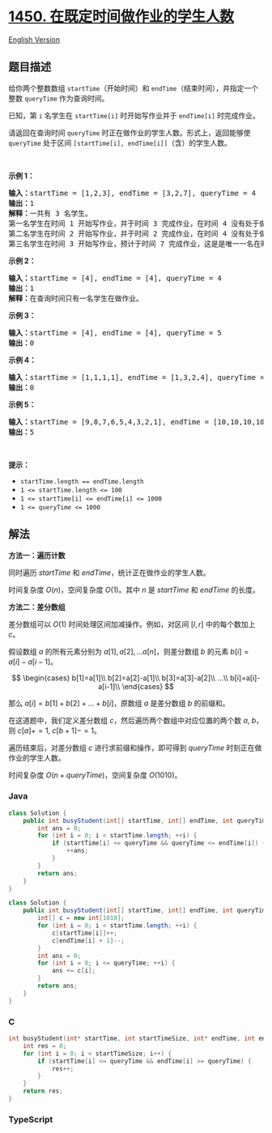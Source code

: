 # [1450. 在既定时间做作业的学生人数](https://leetcode.cn/problems/number-of-students-doing-homework-at-a-given-time)

[English Version](/solution/1400-1499/1450.Number%20of%20Students%20Doing%20Homework%20at%20a%20Given%20Time/README_EN.md)

## 题目描述

<!-- 这里写题目描述 -->

<p>给你两个整数数组 <code>startTime</code>（开始时间）和 <code>endTime</code>（结束时间），并指定一个整数 <code>queryTime</code> 作为查询时间。</p>

<p>已知，第 <code>i</code> 名学生在 <code>startTime[i]</code> 时开始写作业并于 <code>endTime[i]</code> 时完成作业。</p>

<p>请返回在查询时间 <code>queryTime</code> 时正在做作业的学生人数。形式上，返回能够使 <code>queryTime</code> 处于区间 <code>[startTime[i], endTime[i]]</code>（含）的学生人数。</p>

<p>&nbsp;</p>

<p><strong>示例 1：</strong></p>

<pre><strong>输入：</strong>startTime = [1,2,3], endTime = [3,2,7], queryTime = 4
<strong>输出：</strong>1
<strong>解释：</strong>一共有 3 名学生。
第一名学生在时间 1 开始写作业，并于时间 3 完成作业，在时间 4 没有处于做作业的状态。
第二名学生在时间 2 开始写作业，并于时间 2 完成作业，在时间 4 没有处于做作业的状态。
第三名学生在时间 3 开始写作业，预计于时间 7 完成作业，这是是唯一一名在时间 4 时正在做作业的学生。
</pre>

<p><strong>示例 2：</strong></p>

<pre><strong>输入：</strong>startTime = [4], endTime = [4], queryTime = 4
<strong>输出：</strong>1
<strong>解释：</strong>在查询时间只有一名学生在做作业。
</pre>

<p><strong>示例 3：</strong></p>

<pre><strong>输入：</strong>startTime = [4], endTime = [4], queryTime = 5
<strong>输出：</strong>0
</pre>

<p><strong>示例 4：</strong></p>

<pre><strong>输入：</strong>startTime = [1,1,1,1], endTime = [1,3,2,4], queryTime = 7
<strong>输出：</strong>0
</pre>

<p><strong>示例 5：</strong></p>

<pre><strong>输入：</strong>startTime = [9,8,7,6,5,4,3,2,1], endTime = [10,10,10,10,10,10,10,10,10], queryTime = 5
<strong>输出：</strong>5
</pre>

<p>&nbsp;</p>

<p><strong>提示：</strong></p>

<ul>
	<li><code>startTime.length == endTime.length</code></li>
	<li><code>1 &lt;= startTime.length &lt;= 100</code></li>
	<li><code>1 &lt;= startTime[i] &lt;= endTime[i] &lt;= 1000</code></li>
	<li><code>1 &lt;=&nbsp;queryTime &lt;= 1000</code></li>
</ul>

## 解法

**方法一：遍历计数**

同时遍历 $startTime$ 和 $endTime$，统计正在做作业的学生人数。

时间复杂度 $O(n)$，空间复杂度 $O(1)$。其中 $n$ 是 $startTime$ 和 $endTime$ 的长度。

**方法二：差分数组**

差分数组可以 $O(1)$ 时间处理区间加减操作。例如，对区间 $[l, r]$ 中的每个数加上 $c$。

假设数组 $a$ 的所有元素分别为 $a[1], a[2], ... a[n]$，则差分数组 $b$ 的元素 $b[i]=a[i]-a[i-1]$。

$$
\begin{cases}
b[1]=a[1]\\
b[2]=a[2]-a[1]\\
b[3]=a[3]-a[2]\\
...\\
b[i]=a[i]-a[i-1]\\
\end{cases}
$$

那么 $a[i]=b[1]+b[2]+...+b[i]$，原数组 $a$ 是差分数组 $b$ 的前缀和。

在这道题中，我们定义差分数组 $c$，然后遍历两个数组中对应位置的两个数 $a$, $b$，则 $c[a]+=1$, $c[b+1]-=1$。

遍历结束后，对差分数组 $c$ 进行求前缀和操作，即可得到 $queryTime$ 时刻正在做作业的学生人数。

时间复杂度 $O(n+queryTime)$，空间复杂度 $O(1010)$。

### **Java**

```java
class Solution {
    public int busyStudent(int[] startTime, int[] endTime, int queryTime) {
        int ans = 0;
        for (int i = 0; i < startTime.length; ++i) {
            if (startTime[i] <= queryTime && queryTime <= endTime[i]) {
                ++ans;
            }
        }
        return ans;
    }
}
```

```java
class Solution {
    public int busyStudent(int[] startTime, int[] endTime, int queryTime) {
        int[] c = new int[1010];
        for (int i = 0; i < startTime.length; ++i) {
            c[startTime[i]]++;
            c[endTime[i] + 1]--;
        }
        int ans = 0;
        for (int i = 0; i <= queryTime; ++i) {
            ans += c[i];
        }
        return ans;
    }
}
```

### **C**

```c
int busyStudent(int* startTime, int startTimeSize, int* endTime, int endTimeSize, int queryTime) {
    int res = 0;
    for (int i = 0; i < startTimeSize; i++) {
        if (startTime[i] <= queryTime && endTime[i] >= queryTime) {
            res++;
        }
    }
    return res;
}
```

### **TypeScript**
